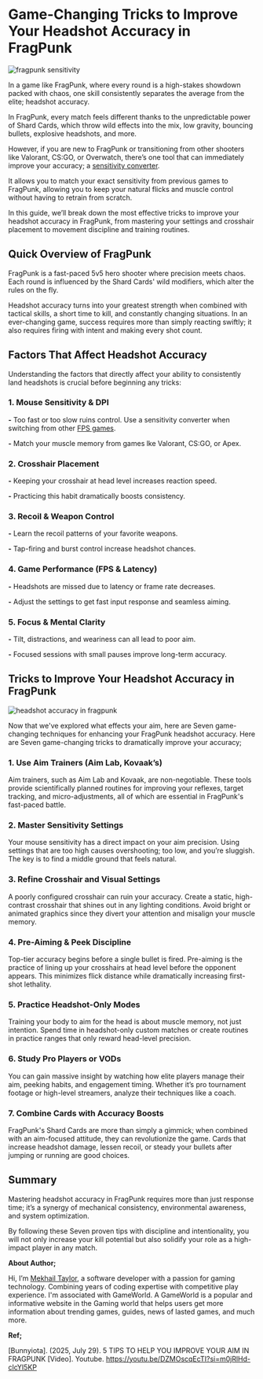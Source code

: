 # Game-Changing Tricks to Improve Your Headshot Accuracy in FragPunk

<img src="https://i.ibb.co/qYNZGW6d/fragpunk-sensitivity.jpg" alt="fragpunk sensitivity" border="0">

In a game like FragPunk, where every round is a high-stakes showdown packed with chaos, one skill consistently separates the average from the elite; headshot accuracy. 

In FragPunk, every match feels different thanks to the unpredictable power of Shard Cards, which throw wild effects into the mix, low gravity, bouncing bullets, explosive headshots, and more. 

However, if you are new to FragPunk or transitioning from other shooters like Valorant, CS:GO, or Overwatch, there’s one tool that can immediately improve your accuracy; a [sensitivity converter](https://sensitivityconverter.org/).

It allows you to match your exact sensitivity from previous games to FragPunk, allowing you to keep your natural flicks and muscle control without having to retrain from scratch.

In this guide, we’ll break down the most effective tricks to improve your headshot accuracy in FragPunk, from mastering your settings and crosshair placement to movement discipline and training routines.

## Quick Overview of FragPunk 

FragPunk is a fast-paced 5v5 hero shooter where precision meets chaos. Each round is influenced by the Shard Cards' wild modifiers, which alter the rules on the fly. 

Headshot accuracy turns into your greatest strength when combined with tactical skills, a short time to kill, and constantly changing situations. In an ever-changing game, success requires more than simply reacting swiftly; it also requires firing with intent and making every shot count.

## Factors That Affect Headshot Accuracy 

Understanding the factors that directly affect your ability to consistently land headshots is crucial before beginning any tricks: 

### 1. Mouse Sensitivity & DPI

**-** Too fast or too slow ruins control. Use a sensitivity converter when switching from other [FPS games](https://www.reddit.com/r/FPSGames/).

**-** Match your muscle memory from games lke Valorant, CS:GO, or Apex.

### 2. Crosshair Placement

**-** Keeping your crosshair at head level increases reaction speed.

**-** Practicing this habit dramatically boosts consistency.

### 3. Recoil & Weapon Control

**-** Learn the recoil patterns of your favorite weapons.

**-** Tap-firing and burst control increase headshot chances.

### 4. Game Performance (FPS & Latency)

**-** Headshots are missed due to latency or frame rate decreases.

**-** Adjust the settings to get fast input response and seamless aiming. 

### 5. Focus & Mental Clarity

**-** Tilt, distractions, and weariness can all lead to poor aim.

**-** Focused sessions with small pauses improve long-term accuracy. 

## Tricks to Improve Your Headshot Accuracy in FragPunk

<img src="https://i.ibb.co/7NWYpLm4/accuracy-in-fragpunk.jpg" alt="headshot accuracy in fragpunk" border="0">

Now that we've explored what effects your aim, here are Seven game-changing techniques for enhancing your FragPunk headshot accuracy. Here are Seven game-changing tricks to dramatically improve your accuracy;

### 1. Use Aim Trainers (Aim Lab, Kovaak’s)

Aim trainers, such as Aim Lab and Kovaak, are non-negotiable. These tools provide scientifically planned routines for improving your reflexes, target tracking, and micro-adjustments, all of which are essential in FragPunk's fast-paced battle.

### 2. Master Sensitivity Settings

Your mouse sensitivity has a direct impact on your aim precision. Using settings that are too high causes overshooting; too low, and you’re sluggish. The key is to find a middle ground that feels natural.

### 3. Refine Crosshair and Visual Settings

A poorly configured crosshair can ruin your accuracy. Create a static, high-contrast crosshair that shines out in any lighting conditions. Avoid bright or animated graphics since they divert your attention and misalign your muscle memory.

### 4. Pre-Aiming & Peek Discipline

Top-tier accuracy begins before a single bullet is fired. Pre-aiming is the practice of lining up your crosshairs at head level before the opponent appears. This minimizes flick distance while dramatically increasing first-shot lethality.

### 5. Practice Headshot-Only Modes

Training your body to aim for the head is about muscle memory, not just intention. Spend time in headshot-only custom matches or create routines in practice ranges that only reward head-level precision.

### 6. Study Pro Players or VODs

You can gain massive insight by watching how elite players manage their aim, peeking habits, and engagement timing. Whether it’s pro tournament footage or high-level streamers, analyze their techniques like a coach.

### 7. Combine Cards with Accuracy Boosts

FragPunk's Shard Cards are more than simply a gimmick; when combined with an aim-focused attitude, they can revolutionize the game.  Cards that increase headshot damage, lessen recoil, or steady your bullets after jumping or running are good choices.

## Summary 

Mastering headshot accuracy in FragPunk requires more than just response time; it’s a synergy of mechanical consistency, environmental awareness, and system optimization. 

By following these Seven proven tips with discipline and intentionality, you will not only increase your kill potential but also solidify your role as a high-impact player in any match.


**About Author;**

Hi, I’m [Mekhail Taylor](https://x.com/sense_converter), a software developer with a passion for gaming technology. Combining years of coding expertise with competitive play experience. I'm associated with GameWorld. A GameWorld is a popular and informative website in the Gaming world that helps users get more information about trending games, guides, news of lasted games, and much more.

**Ref;**

[Bunnyiota]. (2025, July 29). 5 TIPS TO HELP YOU IMPROVE YOUR AIM IN FRAGPUNK [Video]. Youtube. https://youtu.be/DZMOscqEcTI?si=m0jRlHd-clcYI5KP
